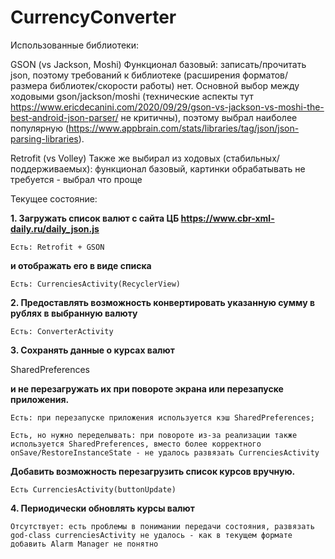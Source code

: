 # CurrencyConverter

Использованные библиотеки:

GSON (vs Jackson, Moshi)
    Функционал базовый: записать/прочитать json, поэтому требований к библиотеке (расширения форматов/ размера библиотек/скорости работы) нет.
    Основной выбор между ходовыми gson/jackson/moshi (технические аспекты тут https://www.ericdecanini.com/2020/09/29/gson-vs-jackson-vs-moshi-the-best-android-json-parser/ не критичны), поэтому выбрал наиболее популярную (https://www.appbrain.com/stats/libraries/tag/json/json-parsing-libraries).

Retrofit (vs Volley)
    Также же выбирал из ходовых (стабильных/поддерживаемых): функционал базовый, картинки обрабатывать не требуется - выбрал что проще
    
    
Текущее состояние:    

**1. Загружать список валют с сайта ЦБ https://www.cbr-xml-daily.ru/daily_json.js**

    Есть: Retrofit + GSON
    
**и отображать его в виде списка**

    Есть: CurrenciesActivity(RecyclerView)

**2. Предоставлять возможность конвертировать указанную сумму в рублях в выбранную 
валюту**

    Есть: ConverterActivity

**3. Сохранять данные о курсах валют**

SharedPreferences


**и не перезагружать их при повороте экрана или 
перезапуске приложения.**
    
    Есть: при перезапуске приложения используется кэш SharedPreferences;
    
    Есть, но нужно переделывать: при повороте из-за реализации также используется SharedPreferences, вместо более корректного onSave/RestoreInstanceState - не удалось развязать CurrenciesActivity

**Добавить возможность перезагрузить список курсов вручную.**

    Есть CurrenciesActivity(buttonUpdate)


**4. Периодически обновлять курсы валют**

    Отсутствует: есть проблемы в понимании передачи состояния, развязать god-class currenciesActivity не удалось - как в текущем формате добавить Alarm Manager не понятно




   
